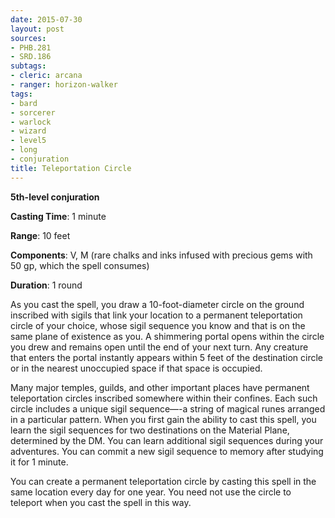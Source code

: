 ```yaml
---
date: 2015-07-30
layout: post
sources:
- PHB.281
- SRD.186
subtags:
- cleric: arcana
- ranger: horizon-walker
tags:
- bard
- sorcerer
- warlock
- wizard
- level5
- long
- conjuration
title: Teleportation Circle
---
```


**5th-level conjuration**

**Casting Time**: 1 minute

**Range**: 10 feet

**Components**: V, M (rare chalks and inks infused with precious gems with 50 gp, which the spell consumes)

**Duration**: 1 round

As you cast the spell, you draw a 10-foot-diameter circle on the ground inscribed with sigils that link your location to a permanent teleportation circle of your choice, whose sigil sequence you know and that is on the same plane of existence as you. A shimmering portal opens within the circle you drew and remains open until the end of your next turn. Any creature that enters the portal instantly appears within 5 feet of the destination circle or in the nearest unoccupied space if that space is occupied.

Many major temples, guilds, and other important places have permanent teleportation circles inscribed somewhere within their confines. Each such circle includes a unique sigil sequence—-a string of magical runes arranged in a particular pattern. When you first gain the ability to cast this spell, you learn the sigil sequences for two destinations on the Material Plane, determined by the DM. You can learn additional sigil sequences during your adventures. You can commit a new sigil sequence to memory after studying it for 1 minute.

You can create a permanent teleportation circle by casting this spell in the same location every day for one year. You need not use the circle to teleport when you cast the spell in this way.
